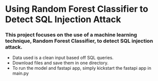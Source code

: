 # Using Random Forest Classifier to Detect SQL Injection Attack
### This project focuses on the use of a machine learning technique, Random Forest Classifier, to detect SQL injection attack.
* Data used is a clean input based off SQL queries.
* Download files and save them in one directory.
* To run the model and fastapi app, simply kickstart the fastapi app in main.py
